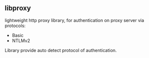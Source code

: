 ## libproxy 
lightweight http proxy library, for authentication on proxy server via protocols:
- Basic
- NTLMv2

Library provide auto detect  protocol of authentication.


